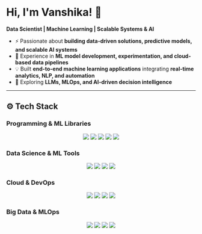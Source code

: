 # **Hi, I'm Vanshika! 👋**  
**Data Scientist | Machine Learning | Scalable Systems & AI**  

- ⚡ Passionate about **building data-driven solutions, predictive models, and scalable AI systems**  
- 🚀 Experience in **ML model development, experimentation, and cloud-based data pipelines**  
- 💡 Built **end-to-end machine learning applications** integrating **real-time analytics, NLP, and automation**  
- 🌱 Exploring **LLMs, MLOps, and AI-driven decision intelligence**  

---

## **⚙️ Tech Stack**  

### **Programming & ML Libraries**  
<p align="center">
  <img src="https://img.shields.io/badge/-Python-3776AB?style=flat&logo=python&logoColor=white" />
  <img src="https://img.shields.io/badge/-R-276DC3?style=flat&logo=r&logoColor=white" />
  <img src="https://img.shields.io/badge/-SQL-4479A1?style=flat&logo=postgresql&logoColor=white" />
  <img src="https://img.shields.io/badge/-PyTorch-EE4C2C?style=flat&logo=pytorch&logoColor=white" />
  <img src="https://img.shields.io/badge/-TensorFlow-FF6F00?style=flat&logo=tensorflow&logoColor=white" />
</p>

### **Data Science & ML Tools**  
<p align="center">
  <img src="https://img.shields.io/badge/-Scikit%20Learn-F7931E?style=flat&logo=scikitlearn&logoColor=white" />
  <img src="https://img.shields.io/badge/-XGBoost-ED1C24?style=flat&logo=xgboost&logoColor=white" />
  <img src="https://img.shields.io/badge/-MLflow-0194E2?style=flat&logo=mlflow&logoColor=white" />
  <img src="https://img.shields.io/badge/-Hugging%20Face-FFCD00?style=flat&logo=huggingface&logoColor=black" />
</p>

### **Cloud & DevOps**  
<p align="center">
  <img src="https://img.shields.io/badge/-AWS-232F3E?style=flat&logo=amazonaws&logoColor=white" />
  <img src="https://img.shields.io/badge/-GCP-4285F4?style=flat&logo=googlecloud&logoColor=white" />
  <img src="https://img.shields.io/badge/-Docker-2496ED?style=flat&logo=docker&logoColor=white" />
  <img src="https://img.shields.io/badge/-Kubernetes-326CE5?style=flat&logo=kubernetes&logoColor=white" />
</p>

### **Big Data & MLOps**  
<p align="center">
  <img src="https://img.shields.io/badge/-Apache%20Spark-F5851F?style=flat&logo=apachespark&logoColor=white" />
  <img src="https://img.shields.io/badge/-Snowflake-29B5E8?style=flat&logo=snowflake&logoColor=white" />
  <img src="https://img.shields.io/badge/-MLOps-0194E2?style=flat&logo=mlflow&logoColor=white" />
  <img src="https://img.shields.io/badge/-CI/CD-EB5424?style=flat&logo=githubactions&logoColor=white" />
</p>

